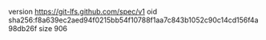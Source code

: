 version https://git-lfs.github.com/spec/v1
oid sha256:f8a639ec2aed94f0215bb54f10788f1aa7c843b1052c90c14cd156f4a98db26f
size 906
